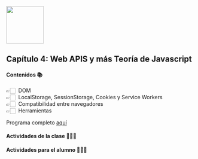 <img src="https://res.cloudinary.com/boolean-spa/image/upload/v1591158800/logo_vayedu.svg" width=100> 

## Capítulo 4: Web APIS y más Teoría de Javascript

#### Contenidos :books:
👉🏻 &nbsp;DOM<br/>
👉🏻 &nbsp;LocalStorage, SessionStorage, Cookies y Service Workers<br/>
👉🏻 &nbsp;Compatibilidad entre navegadores<br/>
👉🏻 &nbsp;Herramientas<br/>

Programa completo [aquí](#)

#### Actividades de la clase 🧑🏻‍🏫

#### Actividades para el alumno 👨🏻‍💻
